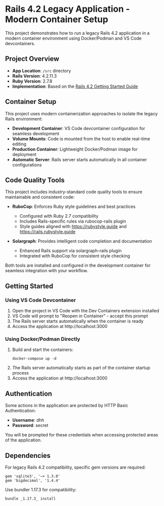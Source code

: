 # Rails 4.2 Legacy Application - Modern Container Setup

This project demonstrates how to run a legacy Rails 4.2 application in a modern container environment using Docker/Podman and VS Code devcontainers.

## Project Overview

- **App Location**: `/src` directory
- **Rails Version**: 4.2.11.3
- **Ruby Version**: 2.7.8
- **Implementation**: Based on the [Rails 4.2 Getting Started Guide](https://guides.rubyonrails.org/v4.2/getting_started.html)

## Container Setup

This project uses modern containerization approaches to isolate the legacy Rails environment:

- **Development Container**: VS Code devcontainer configuration for seamless development
- **Volume Mounts**: Code is mounted from the host to enable real-time editing
- **Production Container**: Lightweight Docker/Podman image for deployment
- **Automatic Server**: Rails server starts automatically in all container configurations

## Code Quality Tools

This project includes industry-standard code quality tools to ensure maintainable and consistent code:

- **RuboCop**: Enforces Ruby style guidelines and best practices
  - Configured with Ruby 2.7 compatibility
  - Includes Rails-specific rules via rubocop-rails plugin
  - Style guides aligned with https://rubystyle.guide and https://rails.rubystyle.guide

- **Solargraph**: Provides intelligent code completion and documentation
  - Enhanced Rails support via solargraph-rails plugin
  - Integrated with RuboCop for consistent style checking

Both tools are installed and configured in the development container for seamless integration with your workflow.

## Getting Started

### Using VS Code Devcontainer

1. Open the project in VS Code with the Dev Containers extension installed
2. VS Code will prompt to "Reopen in Container" - accept this prompt
3. The Rails server starts automatically when the container is ready
4. Access the application at http://localhost:3000

### Using Docker/Podman Directly

1. Build and start the containers:
   ```
   docker-compose up -d
   ```
2. The Rails server automatically starts as part of the container startup process
3. Access the application at http://localhost:3000

## Authentication

Some actions in the application are protected by HTTP Basic Authentication:

- **Username**: dhh
- **Password**: secret

You will be prompted for these credentials when accessing protected areas of the application.

## Dependencies

For legacy Rails 4.2 compatibility, specific gem versions are required:

```
gem 'sqlite3', '~> 1.3.0'
gem 'bigdecimal', '1.4.4'
```

Use bundler 1.17.3 for compatibility:
```
bundle _1.17.3_ install
```
